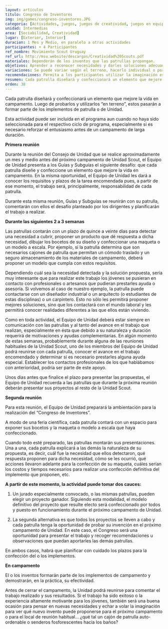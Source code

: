 ```yaml
---
layout: articulos
titulo: Congreso de Inventores
img: img/games/congreso-inventores.JPG
categoria: [Actividades, juegos, juegos de creatividad, juegos en equipo]
unidad: Intermedias
area: [Sociabilidad, Creatividad]
lugar: [Exterior, Interior]
duracion: 1 Mes y Medio, en paralelo a otras actividades
participantes: + 4 Participantes
ref_nombre: Movimiento Scout Uruguay
ref_url: http://msu.website/descargas/Creatividad%20Scouts.pdf
materiales: Dependerán de los inventos que las patrullas propongan.
objetivos: Aprender a reconocer necesidades y darles soluciones adecuadas, Diseñar y confeccionar un artefacto que mejore la vida en campamento.
variaciones: Se puede variar según el terreno, hacerlo individual o por equipos
recomendaciones: Permita a los participantes utilizar la imaginación estimule las nuevas ideas.
resumen: Cada patrulla diseñará y confeccionará un elemento que mejore la vida en campamento. Luego de probarlos y utilizarlos “en terreno”, estos pasarán a formar parte de los implementos de patrulla o de Unidad.
orden: 38
---
```

Cada patrulla diseñará y confeccionará un elemento que mejore la vida en campamento. Luego de probarlos y utilizarlos “en terreno”, estos pasarán a formar parte de los implementos de patrulla o de Unidad.

Esta actividad puede ser incluida en el programa aun cuando no haya sido seleccionada para el respectivo ciclo de programa, especialmente si es necesario reforzar el entusiasmo antes de un campamento de larga duración.

**Primera reunión**

Durante la reunión del Consejo de Unidad que se realice aproximadamente un mes y medio antes del próximo campamento de Unidad Scout, el Equipo de Unidad presenta a los Guías y Subguías el siguiente desafío:  que cada patrulla diseñe y confeccione un elemento que mejore la vida en campamento. En la misma oportunidad, el Equipo de Unidad les dará a conocer los requisitos y plazos de la tarea encomendada pues, a partir de ese momento, el trabajo será, principalmente, responsabilidad de cada patrulla.

Durante esta misma reunión, Guías y Subguías se reunirán con su patrulla, comentarán con ellos el desafío planteado por los dirigentes y planificarán el trabajo a realizar.

**Durante las siguientes 2 a 3 semanas**

Las patrullas contarán con un plazo de quince a veinte días para detectar una necesidad a cubrir, proponer un producto que dé respuesta a dicha necesidad, dibujar los bocetos de su diseño y confeccionar una maqueta o un modelo a escala.  Por ejemplo, si la patrulla determina que son necesarios cajones de patrulla que permitan un cómodo traslado y un seguro almacenamiento de los materiales de campamento, deberá proponer un modelo que cumpla con estos requisitos.

Dependiendo cuál sea la necesidad detectada y la solución propuesta, sería muy interesante que para realizar este trabajo los jóvenes se pusieran en contacto con profesionales o artesanos que pudieran prestarles ayuda o asesoría. Si volvemos al caso de nuestro ejemplo, la patrulla puede contactarse con un diseñador industrial o un arquitecto (o estudiantes de estas disciplinas) o un carpintero.  Esto no sólo les permitirá proponer mejores soluciones, sino que los contactará con el mundo laboral y les permitirá conocer realidades diferentes a las que ellos están viviendo.

Como en toda actividad, el Equipo de Unidad deberá estar siempre en comunicación con las patrullas y al tanto del avance en el trabajo que realizan, especialmente en ésta que debido a su 
naturaleza y duración requerirá de motivaciones y ayudas complementarias. En algún momento de estas semanas, probablemente durante alguna de las reuniones habituales de la Unidad Scout, uno de los miembros del Equipo de Unidad podrá reunirse con cada patrulla, conocer el avance en el trabajo encomendado y determinar si es necesario prestarles alguna ayuda especial. Establecer los contactos profesionales de los que hablábamos con anterioridad, podría ser parte de este apoyo.

Unos días antes que finalice el plazo para presentar las propuestas, el Equipo de Unidad recuerda a las patrullas que durante la próxima reunión deberán presentar sus proyectos al resto de la Unidad Scout.

**Segunda reunión**

Para esta reunión, el Equipo de Unidad preparará la ambientación para la realización del “Congreso de Inventores”.

A modo de una feria científica, cada patrulla contará con un espacio para exponer sus bocetos y la maqueta o modelo a escala que haya confeccionado.

Cuando todo esté preparado, las patrullas montarán sus presentaciones. Una a una, cada patrulla explicará a las demás la naturaleza de su propuesta, es decir, cuál fue la necesidad que ellos detectaron, qué respuesta proponen para dicha necesidad, cómo se les ocurrió, qué acciones llevaron adelante para la confección de su maqueta, cuáles serían los costos y tiempos necesarios para realizar una confección definitiva del implemento que proponen, etc.

**A partir de este momento, 
la actividad puede tomar dos cauces:**

1.  Un jurado especialmente convocado, o las mismas patrullas, pueden elegir un proyecto ganador.  Siguiendo esta modalidad, el modelo definitivo del proyecto que resulte electo será confeccionado por todos y puesto en funcionamiento durante el próximo campamento de Unidad.

2.  La segunda alternativa es que todos los proyectos se lleven a cabo y cada patrulla tenga la oportunidad de probar su invención en el próximo campamento de Unidad.  En este caso, el Congreso será una oportunidad para presentar el trabajo y recoger recomendaciones u observaciones que puedan aportarles las demás patrullas.

En ambos casos, habrá que planificar con cuidado los plazos para la confección del o los implementos.

**En campamento**

El o los inventos formarán parte de los implementos de campamento y demostrarán, en la práctica, su efectividad. 

Antes de cerrar el campamento, la Unidad podrá reunirse para comentar el trabajo realizado y sus resultados.  Si el trabajo ha sido exitoso o la experiencia altamente motivante para los jóvenes, también será una buena ocasión para pensar en nuevas necesidades y echar a volar la imaginación para ver qué nuevo invento puede proponerse para el próximo campamento o para el local de reunión habitual... ¿qué tal un cajón de patrulla auto-ordenable o senderos fosforescentes hacia los baños?
